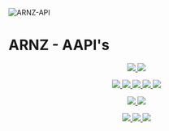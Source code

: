 
![ARNZ-API](https://telegra.ph/file/c793578cfabf67d292dd0.png)
# ARNZ - AAPI's
<p align="center">
<a href="https://github.com/LoliKillers/Arnz-Api/network/members" alt="GitHub stars"> <img src="https://img.shields.io/github/stars/LoliKillers/Arnz-Api?style=flat&logo=github&color=yellow" /> </a>
<a href="https://github.com/LoliKillers/Arnz-Api/network/members" alt="GitHub forks"> <img src="https://img.shields.io/github/forks/LoliKillers/Arnz-Api" /> </a>
</p>
<p align="center">
<a href="https://github.com/LoliKillers/Arnz-Api" alt="GitHub commit activity"> <img src="https://img.shields.io/github/commit-activity/m/LoliKillers/Arnz-Api" /> </a>
<a href="https://github.com/LoliKillers/Arnz-Api/graphs/contributors" alt="GitHub contributors"> <img src="https://img.shields.io/github/contributors/LoliKillers/Arnz-Api?style=flat&logo=github" /> </a>
<a href="https://github.com/LoliKillers/Arnz-Api" alt="GitHub closed pull requests"> <img src="https://img.shields.io/github/issues-pr-closed-raw/LoliKillers/Arnz-Api?color=success" /> </a>
<a href="https://github.com/LoliKillers/Arnz-Api" alt="GitHub issues"> <img src="https://img.shields.io/github/issues-raw/LoliKillers/Arnz-Api?style=flat&logo=github&color=red" /> </a>
<a href="https://github.com/LoliKillers/Arnz-Api" alt="GitHub closed issues"> <img src="https://img.shields.io/github/issues-closed-raw/LoliKillers/Arnz-Api?style=flat&logo=github&color=success" /> </a>
</p>
<p align="center">
<a href="https://github.com/LoliKillers/Arnz-Api" alt="GitHub repo size"> <img src="https://img.shields.io/github/repo-size/LoliKillers/Arnz-Api" /> </a>
<a href="https://github.com/LoliKillers/Arnz-Api/blob/master/LICENSE" alt="GPLv3 license"> <img src="https://img.shields.io/github/license/LoliKillers/Arnz-Api?style=flat&logo=github&color=success" /> </a>
</p>
<p align="center">
<a href="" alt="LoliKillers"> <img src="https://img.shields.io/badge/built%20by-LoliKillers-blue" /> </a>
<a href="https://github.com/LoliKillers/Arnz-Api/graphs/commit-activity" alt="Maintenance"> <img src="https://img.shields.io/badge/maintained%3F-yes-blue.svg" /> </a>
<a href="https://makeapullrequest.com" alt="PRs Welcome"> <img src="https://img.shields.io/badge/PRs-welcome-blue.svg" /> </a>
</p>
